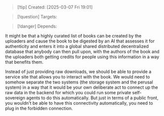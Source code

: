 
>[!tip] Created: [2025-03-07 Fri 19:01]

>[!question] Targets: 

>[!danger] Depends: 

It might be that a highly curated list of books can be created by the uploaders and cause the book to be digested by an AI that assesses it for authenticity and enters it into a global shared distributed decentralized database that anybody can then pull upon, with the authors of the book and the uploaders both getting credits for people using this information in a way that benefits them. 

Instead of just providing raw downloads, we should be able to provide a service site that allows you to interact with the book. We would need to somehow separate the two systems (the storage system and the perusal system) in a way that it would be your own deliberate act to connect up the raw data in the backend for which you could run some private self-sovereign agents to do this automatically. But just in terms of a public front, you wouldn't be able to have this connectivity automatically, you need to plug in the forbidden connection. 